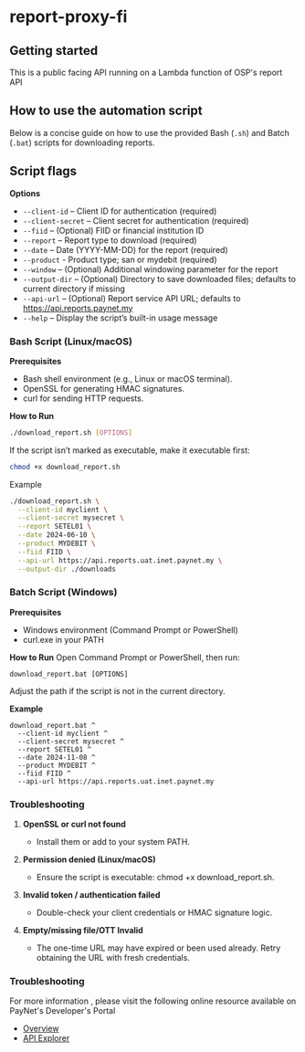 # report-proxy-fi



## Getting started

This is a public facing API running on a Lambda function of OSP's report API

## How to use the automation script

Below is a concise guide on how to use the provided Bash (`.sh`) and Batch (`.bat`) scripts for downloading reports.

## Script flags

**Options**

- `--client-id` – Client ID for authentication (required)
- `--client-secret` – Client secret for authentication (required)
- `--fiid` – (Optional) FIID or financial institution ID
- `--report` – Report type to download (required)
- `--date` – Date (YYYY-MM-DD) for the report (required)
- `--product` - Product type; san or mydebit (required)
- `--window` – (Optional) Additional windowing parameter for the report
- `--output-dir` – (Optional) Directory to save downloaded files; defaults to current directory if missing
- `--api-url` – (Optional) Report service API URL; defaults to https://api.reports.paynet.my
- `--help` – Display the script’s built-in usage message

### Bash Script (Linux/macOS)
**Prerequisites**

- Bash shell environment (e.g., Linux or macOS terminal).
- OpenSSL for generating HMAC signatures.
- curl for sending HTTP requests.

**How to Run**
```bash
./download_report.sh [OPTIONS]
```

If the script isn’t marked as executable, make it executable first:

```bash
chmod +x download_report.sh
```

Example
```bash
./download_report.sh \
  --client-id myclient \
  --client-secret mysecret \
  --report SETEL01 \
  --date 2024-06-10 \
  --product MYDEBIT \
  --fiid FIID \
  --api-url https://api.reports.uat.inet.paynet.my \
  --output-dir ./downloads
```

### Batch Script (Windows)

**Prerequisites**

- Windows environment (Command Prompt or PowerShell)
- curl.exe in your PATH

**How to Run**
Open Command Prompt or PowerShell, then run:

```shell
download_report.bat [OPTIONS]
```

Adjust the path if the script is not in the current directory.

**Example**

```shell
download_report.bat ^
  --client-id myclient ^
  --client-secret mysecret ^
  --report SETEL01 ^
  --date 2024-11-08 ^
  --product MYDEBIT ^
  --fiid FIID ^
  --api-url https://api.reports.uat.inet.paynet.my
```

### Troubleshooting

1. **OpenSSL or curl not found**

   - Install them or add to your system PATH.

2. **Permission denied (Linux/macOS)**

   - Ensure the script is executable: chmod +x download_report.sh.

3. **Invalid token / authentication failed**

   - Double-check your client credentials or HMAC signature logic.

4. **Empty/missing file/OTT Invalid**
   
   - The one-time URL may have expired or been used already. Retry obtaining the URL with fresh credentials.

### Troubleshooting

For more information , please visit the following online resource available on PayNet's Developer's Portal 

- [Overview](https://docs.developer.paynet.my/docs/operations/financial-reports/financial-reports-v1/overview) 
- [API Explorer](https://docs.developer.paynet.my/api-reference/reports/reports) 